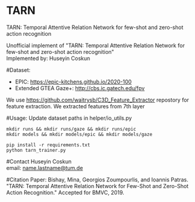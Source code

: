 # TARN
TARN: Temporal Attentive Relation Network for few-shot and zero-shot action recognition

Unofficial implement of "TARN: Temporal Attentive Relation Network for few-shot and zero-shot action recognition"  
Implemented by: Huseyin Coskun

#Dataset:
- EPIC: https://epic-kitchens.github.io/2020-100
- Extended GTEA Gaze+: http://cbs.ic.gatech.edu/fpv

We use https://github.com/waitrysb/C3D_Feature_Extractor repostory for feature extraction. 
We extracted features from 7th layer

#Usage:
Update dataset paths in helper/io_utils.py 
```
mkdir runs && mkdir runs/gaze && mkdir runs/epic
mkdir models && mkdir models/epic && mkdir models/gaze

pip install -r requirements.txt
python tarn_trainer.py
```
#Contact
Huseyin Coskun  
email: name.lastname@tum.de

#Citation
Paper: Bishay, Mina, Georgios Zoumpourlis, and Ioannis Patras. "TARN: Temporal Attentive Relation Network for Few-Shot and Zero-Shot Action Recognition." Accepted for BMVC, 2019.
